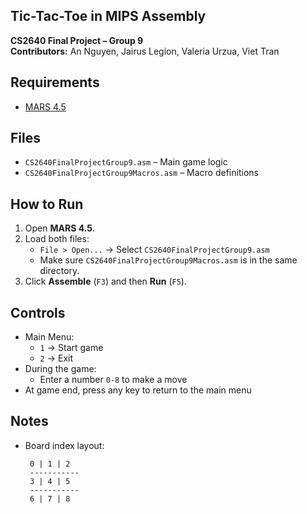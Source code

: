 ## Tic-Tac-Toe in MIPS Assembly

**CS2640 Final Project – Group 9**  
**Contributors:** An Nguyen, Jairus Legion, Valeria Urzua, Viet Tran

## Requirements
- [MARS 4.5](http://courses.missouristate.edu/kenvollmar/mars/download.htm)

## Files
- `CS2640FinalProjectGroup9.asm` – Main game logic  
- `CS2640FinalProjectGroup9Macros.asm` – Macro definitions

## How to Run
1. Open **MARS 4.5**.
2. Load both files:
   - `File > Open...` → Select `CS2640FinalProjectGroup9.asm`
   - Make sure `CS2640FinalProjectGroup9Macros.asm` is in the same directory.
3. Click **Assemble** (`F3`) and then **Run** (`F5`).

## Controls
- Main Menu:
  - `1` → Start game  
  - `2` → Exit  
- During the game:
  - Enter a number `0-8` to make a move
- At game end, press any key to return to the main menu

## Notes
- Board index layout:
  ```
   0 | 1 | 2
   -----------
   3 | 4 | 5
   -----------
   6 | 7 | 8
  ```
